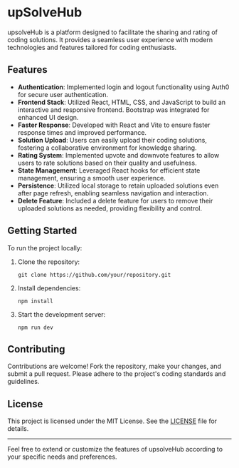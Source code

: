 # upSolveHub

upsolveHub is a platform designed to facilitate the sharing and rating of coding solutions. It provides a seamless user experience with modern technologies and features tailored for coding enthusiasts.

## Features

- **Authentication**: Implemented login and logout functionality using Auth0 for secure user authentication.
- **Frontend Stack**: Utilized React, HTML, CSS, and JavaScript to build an interactive and responsive frontend. Bootstrap was integrated for enhanced UI design.
- **Faster Response**: Developed with React and Vite to ensure faster response times and improved performance.
- **Solution Upload**: Users can easily upload their coding solutions, fostering a collaborative environment for knowledge sharing.
- **Rating System**: Implemented upvote and downvote features to allow users to rate solutions based on their quality and usefulness.
- **State Management**: Leveraged React hooks for efficient state management, ensuring a smooth user experience.
- **Persistence**: Utilized local storage to retain uploaded solutions even after page refresh, enabling seamless navigation and interaction.
- **Delete Feature**: Included a delete feature for users to remove their uploaded solutions as needed, providing flexibility and control.

## Getting Started

To run the project locally:

1. Clone the repository:

   ```
   git clone https://github.com/your/repository.git
   ```

2. Install dependencies:

   ```
   npm install
   ```

3. Start the development server:

   ```
   npm run dev
   ```

## Contributing

Contributions are welcome! Fork the repository, make your changes, and submit a pull request. Please adhere to the project's coding standards and guidelines.

## License

This project is licensed under the MIT License. See the [LICENSE](LICENSE) file for details.

---

Feel free to extend or customize the features of upsolveHub according to your specific needs and preferences.
